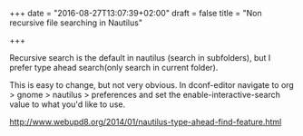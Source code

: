 +++
date = "2016-08-27T13:07:39+02:00"
draft = false
title = "Non recursive file searching in Nautilus"

+++

Recursive search is the default in nautilus (search in subfolders), but I prefer type ahead search(only search in current folder).

This is easy to change, but not very obvious. In dconf-editor navigate to org > gnome > nautilus > preferences and set the enable-interactive-search value to what you'd like to use.

http://www.webupd8.org/2014/01/nautilus-type-ahead-find-feature.html
